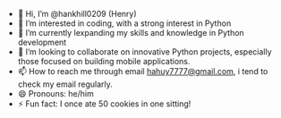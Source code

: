 - 👋 Hi, I’m @hankhill0209 (Henry)
- 👀 I’m interested in coding, with a strong interest in Python
- 🌱 I’m currently lexpanding my skills and knowledge in Python development
- 💞️ I’m looking to collaborate on innovative Python projects, especially those focused on building mobile applications.
- 📫 How to reach me through email hahuy7777@gmail.com, i tend to check my email regularly. 
- 😄 Pronouns: he/him
- ⚡ Fun fact: I once ate 50 cookies in one sitting!

<!---
hankhill0209/hankhill0209 is a ✨ special ✨ repository because its `README.md` (this file) appears on your GitHub profile.
You can click the Preview link to take a look at your changes.
--->

